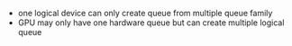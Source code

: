 * one logical device can only create queue from multiple queue family
* GPU may only have one hardware queue but can create multiple logical queue